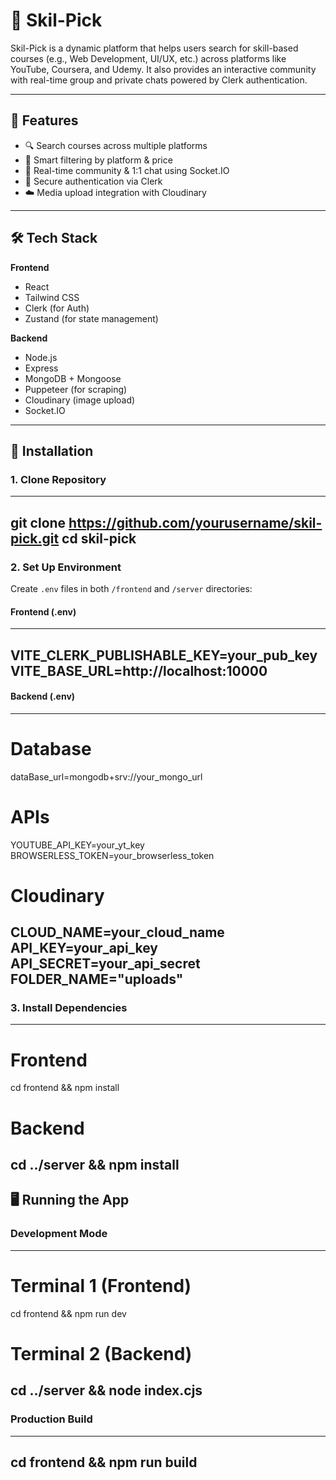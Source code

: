 # 🚀 Skil-Pick

Skil-Pick is a dynamic platform that helps users search for skill-based courses (e.g., Web Development, UI/UX, etc.) across platforms like YouTube, Coursera, and Udemy. It also provides an interactive community with real-time group and private chats powered by Clerk authentication.

---

## 🌟 Features

- 🔍 Search courses across multiple platforms
- 🧠 Smart filtering by platform & price
- 💬 Real-time community & 1:1 chat using Socket.IO
- 🔐 Secure authentication via Clerk
- ☁️ Media upload integration with Cloudinary

---

## 🛠 Tech Stack

**Frontend**  
- React  
- Tailwind CSS  
- Clerk (for Auth)  
- Zustand (for state management)  

**Backend**  
- Node.js  
- Express  
- MongoDB + Mongoose  
- Puppeteer (for scraping)
- Cloudinary (image upload)
- Socket.IO

---

## 🚀 Installation

### 1. Clone Repository
---
git clone https://github.com/yourusername/skil-pick.git
cd skil-pick
---

### 2. Set Up Environment
Create `.env` files in both `/frontend` and `/server` directories:

#### Frontend (.env)
---
VITE_CLERK_PUBLISHABLE_KEY=your_pub_key
VITE_BASE_URL=http://localhost:10000
---

#### Backend (.env)
---
# Database
dataBase_url=mongodb+srv://your_mongo_url

# APIs
YOUTUBE_API_KEY=your_yt_key
BROWSERLESS_TOKEN=your_browserless_token

# Cloudinary
CLOUD_NAME=your_cloud_name
API_KEY=your_api_key
API_SECRET=your_api_secret
FOLDER_NAME="uploads"
---

### 3. Install Dependencies
---
# Frontend
cd frontend && npm install

# Backend
cd ../server && npm install
---

## 🖥️ Running the App

### Development Mode
---
# Terminal 1 (Frontend)
cd frontend && npm run dev

# Terminal 2 (Backend)
cd ../server && node index.cjs
---

### Production Build
---
cd frontend && npm run build
---
